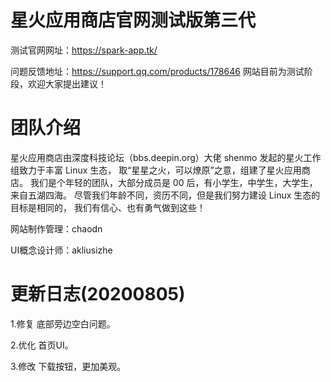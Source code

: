 # 星火应用商店官网测试版第三代
测试官网网址：https://spark-app.tk/

问题反馈地址：https://support.qq.com/products/178646 网站目前为测试阶段，欢迎大家提出建议！

# 团队介绍
星火应用商店由深度科技论坛（bbs.deepin.org）大佬 shenmo 发起的星火工作组致力于丰富 Linux 生态，
取“星星之火，可以燎原”之意，组建了星火应用商店。
我们是个年轻的团队，大部分成员是 00 后，有小学生，中学生，大学生，来自五湖四海。
尽管我们年龄不同，资历不同，但是我们努力建设 Linux 生态的目标是相同的，
我们有信心、也有勇气做到这些！

网站制作管理：chaodn

UI概念设计师：akliusizhe 

# 更新日志(20200805)
1.修复 底部旁边空白问题。

2.优化 首页UI。

3.修改 下载按钮，更加美观。

